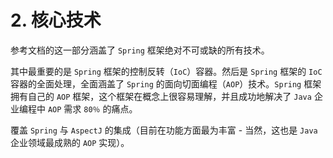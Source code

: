 # 2. 核心技术

参考文档的这一部分涵盖了 `Spring` 框架绝对不可或缺的所有技术。

其中最重要的是 `Spring` 框架的控制反转（`IoC`）容器。然后是 `Spring` 框架的 `IoC` 容器的全面处理，全面涵盖了 `Spring` 的面向切面编程（`AOP`）技术。`Spring` 框架拥有自己的 `AOP` 框架，这个框架在概念上很容易理解，并且成功地解决了 `Java` 企业编程中 `AOP` 需求 `80％` 的痛点。

覆盖 `Spring` 与 `AspectJ` 的集成（目前在功能方面最为丰富 - 当然，这也是 `Java` 企业领域最成熟的 `AOP` 实现）。

